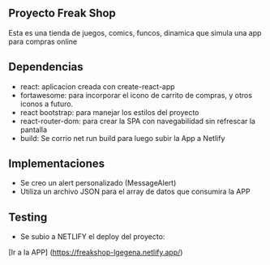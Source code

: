 ## Proyecto Freak Shop

Esta es una tienda de juegos, comics, funcos, dinamica que simula una app para compras online

## Dependencias

- react: aplicacion creada con create-react-app
- fortawesome: para incorporar el icono de carrito de compras, y otros iconos a futuro.
- react bootstrap: para manejar los estilos del proyecto
- react-router-dom: para crear la SPA con navegabilidad sin refrescar la pantalla
- build: Se corrio net run build para luego subir la App a Netlify

## Implementaciones

- Se creo un alert personalizado (MessageAlert)
- Utiliza un archivo JSON para el array de datos que consumira la APP

## Testing

- Se subio a NETLIFY el deploy del proyecto:

[Ir a la APP] (https://freakshop-lgegena.netlify.app/)
